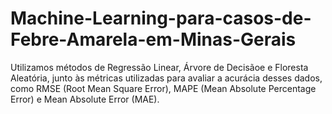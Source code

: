 # Machine-Learning-para-casos-de-Febre-Amarela-em-Minas-Gerais
Utilizamos métodos de Regressão Linear, Árvore de Decisãoe e Floresta Aleatória, junto às métricas utilizadas para avaliar a acurácia desses dados, como RMSE (Root Mean Square Error), MAPE (Mean Absolute Percentage Error) e Mean Absolute Error (MAE).
